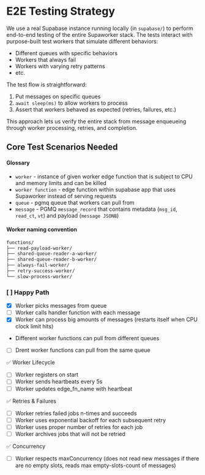 # E2E Testing Strategy

We use a real Supabase instance running locally (in `supabase/`) to perform end-to-end testing of the entire Supaworker stack. The tests interact with purpose-built test workers that simulate different behaviors:

- Different queues with specific behaviors
- Workers that always fail
- Workers with varying retry patterns
- etc.

The test flow is straightforward:

1. Put messages on specific queues
2. `await sleep(ms)` to allow workers to process
3. Assert that workers behaved as expected (retries, failures, etc.)

This approach lets us verify the entire stack from message enqueueing through worker processing, retries, and completion.

## Core Test Scenarios Needed

#### Glossary

- `worker` - instance of given worker edge function that is subject to CPU and memory limits and can be killed
- `worker function` - edge function within supabase app that uses Supaworker instead of serving requests
- `queue` - pgmq queue that workers can pull from
- `message` - PGMQ `message_record` that contains metadata (`msg_id`, `read_ct`, `vt`) and payload (`message JSONB`)

#### Worker naming convention

```sh
functions/
├── read-payload-worker/
├── shared-queue-reader-a-worker/
├── shared-queue-reader-b-worker/
├── always-fail-worker/
├── retry-success-worker/
└── slow-process-worker/
```

### [ ] Happy Path

- [x] Worker picks messages from queue
- [ ] Worker calls handler function with each message
- [x] Worker can process big amounts of messages (restarts itself when CPU clock limit hits)
- Different worker functions can pull from different queues
- [ ] Drent worker functions can pull from the same queue

✅ Worker Lifecycle

- [ ] Worker registers on start
- [ ] Worker sends heartbeats every 5s
- [ ] Worker updates edge_fn_name with heartbeat

✅ Retries & Failures

- [ ] Worker retries failed jobs n-times and succeeds
- [ ] Worker uses exponential backoff for each subsequent retry
- [ ] Worker uses proper number of retries for each job
- [ ] Worker archives jobs that will not be retried

✅ Concurrency

- [ ] Worker respects maxConcurrency (does not read new messages if there are no empty slots, reads max empty-slots-count of messages)
